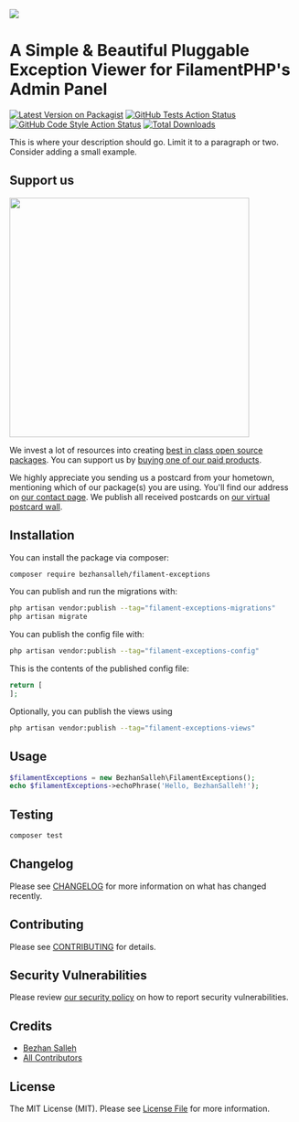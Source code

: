 
[<img src="https://github-ads.s3.eu-central-1.amazonaws.com/support-ukraine.svg?t=1" />](https://supportukrainenow.org)

# A Simple & Beautiful Pluggable Exception Viewer for FilamentPHP's Admin Panel

[![Latest Version on Packagist](https://img.shields.io/packagist/v/bezhansalleh/filament-exceptions.svg?style=flat-square)](https://packagist.org/packages/bezhansalleh/filament-exceptions)
[![GitHub Tests Action Status](https://img.shields.io/github/workflow/status/bezhansalleh/filament-exceptions/run-tests?label=tests)](https://github.com/bezhansalleh/filament-exceptions/actions?query=workflow%3Arun-tests+branch%3Amain)
[![GitHub Code Style Action Status](https://img.shields.io/github/workflow/status/bezhansalleh/filament-exceptions/Fix%20PHP%20code%20style%20issues?label=code%20style)](https://github.com/bezhansalleh/filament-exceptions/actions?query=workflow%3A"Fix+PHP+code+style+issues"+branch%3Amain)
[![Total Downloads](https://img.shields.io/packagist/dt/bezhansalleh/filament-exceptions.svg?style=flat-square)](https://packagist.org/packages/bezhansalleh/filament-exceptions)

This is where your description should go. Limit it to a paragraph or two. Consider adding a small example.

## Support us

[<img src="https://github-ads.s3.eu-central-1.amazonaws.com/filament-exceptions.jpg?t=1" width="419px" />](https://spatie.be/github-ad-click/filament-exceptions)

We invest a lot of resources into creating [best in class open source packages](https://spatie.be/open-source). You can support us by [buying one of our paid products](https://spatie.be/open-source/support-us).

We highly appreciate you sending us a postcard from your hometown, mentioning which of our package(s) you are using. You'll find our address on [our contact page](https://spatie.be/about-us). We publish all received postcards on [our virtual postcard wall](https://spatie.be/open-source/postcards).

## Installation

You can install the package via composer:

```bash
composer require bezhansalleh/filament-exceptions
```

You can publish and run the migrations with:

```bash
php artisan vendor:publish --tag="filament-exceptions-migrations"
php artisan migrate
```

You can publish the config file with:

```bash
php artisan vendor:publish --tag="filament-exceptions-config"
```

This is the contents of the published config file:

```php
return [
];
```

Optionally, you can publish the views using

```bash
php artisan vendor:publish --tag="filament-exceptions-views"
```

## Usage

```php
$filamentExceptions = new BezhanSalleh\FilamentExceptions();
echo $filamentExceptions->echoPhrase('Hello, BezhanSalleh!');
```

## Testing

```bash
composer test
```

## Changelog

Please see [CHANGELOG](CHANGELOG.md) for more information on what has changed recently.

## Contributing

Please see [CONTRIBUTING](CONTRIBUTING.md) for details.

## Security Vulnerabilities

Please review [our security policy](../../security/policy) on how to report security vulnerabilities.

## Credits

- [Bezhan Salleh](https://github.com/bezhanSalleh)
- [All Contributors](../../contributors)

## License

The MIT License (MIT). Please see [License File](LICENSE.md) for more information.
